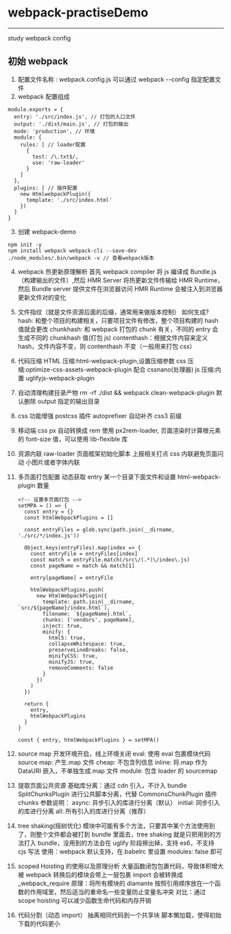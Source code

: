 # webpack-practiseDemo

---

study webpack config

## 初始 webpack

1. 配置文件名称
   : webpack.config.js
   可以通过 webpack --config 指定配置文件
2. webpack 配置组成

```
module.exports = {
  entry: './src/index.js', // 打包的入口文件
  output: './dist/main.js', // 打包的输出
  mode: 'production', // 环境
  module: {
    rules: [ // loader配置
      {
        test: /\.txt$/,
        use: 'raw-loader'
      }
    ]
  },
  plugins: [ // 插件配置
    new HtmlwebpackPlugin({
      template: './src/index.html'
    })
  ]
}
```

3. 创建 webpack-demo

```
npm init -y
npm install webpack webpack-cli --save-dev
./node_modules/.bin/webpack -v // 查看webpack版本
```

4. webpack 热更新原理解析
   首先 webpack compiler 将 js 编译成 Bundle.js（构建输出的文件）,然后 HMR Server 将热更新文件传输给 HMR Runtime， 然后 Bundle server 提供文件在浏览器访问 HMR Runtime 会被注入到浏览器更新文件对的变化

5. 文件指纹（就是文件资源后面的后缀，通常用来做版本控制）
   如何生成?
   hash: 和整个项目的构建相关，只要项目文件有修改，整个项目构建的 hash 值就会更改
   chunkhash: 和 webpack 打包的 chunk 有关，不同的 entry 会生成不同的 chunkhash 值(打包 js)
   contenthash：根据文件内容来定义 hash，文件内容不变，则 contenthash 不变（一般用来打包 css）

6. 代码压缩
   HTML 压缩:html-webpack-plugin,设置压缩参数
   css 压缩:optimize-css-assets-webpack-plugin 配合 cssnano(处理器)
   js 压缩:内置 uglifyjs-webpack-plugin

7. 自动清理构建目录产物
   rm -rf ./dist && webpack
   clean-webpack-plugin 默认删除 output 指定的输出目录

8. css 功能增强
   postcss 插件 autoprefixer 自动补齐 css3 前缀

9. 移动端 css px 自动转换成 rem
   使用 px2rem-loader, 页面渲染时计算根元素的 font-size 值，可以使用 lib-flexible 库

10. 资源内联
    raw-loader
    页面框架初始化脚本
    上报相关打点
    css 内联避免页面闪动
    小图片或者字体内联

11. 多页面打包配置
    动态获取 entry 某一个目录下面文件和设置 html-webpack-plugin 数量

    ```
    <!-- 设置多页面打包 -->
    setMPA = () => {
      const entry = {}
      const htmlWebpackPlugins = []

      const entryFiles = glob.sync(path.join(__dirname, './src/*/index.js'))

      Object.keys(entryFiles).map(index => {
        const entryFile = entryFiles[index]
        const match = entryFile.match(/src\/(.*)\/index\.js)
        const pageName = match && match[1]

        entry[pageName] = entryFile

        htmlWebpackPlugins.push(
          new HtmlWebpackPlugin({
            template: path.join(__dirname, `src/${pageName}/index.html`),
            filename: `${pageName}.html`,
            chunks: ['vendors', pageName],
            inject: true,
            minify: {
              html5: true,
              collapseWhitespace: true,
              preserveLineBreaks: false,
              minifyCSS: true,
              minifyJS: true,
              removeComments: false
            }
          })
        )
      })

      return {
        entry,
        htmlWebpackPlugins
      }
    }

    const { entry, htmlWebpackPlugins } = setMPA()
    ```

12. source map
    开发环境开启，线上环境关闭
    eval: 使用 eval 包裹模块代码
    source map: 产生.map 文件
    cheap: 不包含列信息
    inline: 将.map 作为 DataURI 嵌入，不单独生成.map 文件
    module: 包含 loader 的 sourcemap

13. 提取页面公共资源
    基础库分离：通过 cdn 引入，不计入 bundle
    SplitChunksPlugin 进行公共脚本分离，代替 CommonsChunkPlugin 插件
    chunks 参数说明：
    async: 异步引入的库进行分离（默认）
    initial: 同步引入的库进行分离
    all: 所有引入的库进行分离（推荐）

14. tree shaking(摇树优化)
    模块中可能有多个方法，只要其中某个方法使用到了，则整个文件都会被打到 bundle 里面去，tree shaking 就是只把用到的方法打入 bundle，没用到的方法会在 uglify 阶段擦出掉，支持 es6，不支持 cjs 写法
    使用：webpack 默认支持，在.babelrc 里设置 modules: false 即可
15. scoped Hoisting 的使用以及原理分析
    大量函数闭包包裹代码，导致体积增大
    被 webpack 转换后的模块会带上一层包裹
    import 会被转换成\_webpack_require
    原理：将所有模块的 diamante 按照引用顺序放在一个函数的作用域里，然后适当的重命名一些变量防止变量名冲突
    对比：通过 scope hoisting 可以减少函数生命代码和内存开销
16. 代码分割（动态 import）
    抽离相同代码到一个共享块
    脚本懒加载，使得初始下载的代码更小
